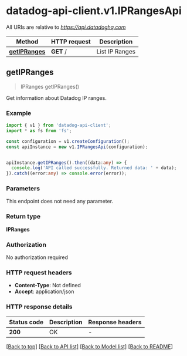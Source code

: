 # datadog-api-client.v1.IPRangesApi

All URIs are relative to *https://api.datadoghq.com*

Method | HTTP request | Description
------------- | ------------- | -------------
[**getIPRanges**](IPRangesApi.md#getIPRanges) | **GET** / | List IP Ranges


## **getIPRanges**
> IPRanges getIPRanges()

Get information about Datadog IP ranges.

### Example


```typescript
import { v1 } from 'datadog-api-client';
import * as fs from 'fs';

const configuration = v1.createConfiguration();
const apiInstance = new v1.IPRangesApi(configuration);


apiInstance.getIPRanges().then((data:any) => {
  console.log('API called successfully. Returned data: ' + data);
}).catch((error:any) => console.error(error));
```


### Parameters
This endpoint does not need any parameter.


### Return type

**IPRanges**

### Authorization

No authorization required

### HTTP request headers

 - **Content-Type**: Not defined
 - **Accept**: application/json


### HTTP response details
| Status code | Description | Response headers |
|-------------|-------------|------------------|
**200** | OK |  -  |

[[Back to top]](#) [[Back to API list]](README.md#documentation-for-api-endpoints) [[Back to Model list]](README.md#documentation-for-models) [[Back to README]](README.md)

